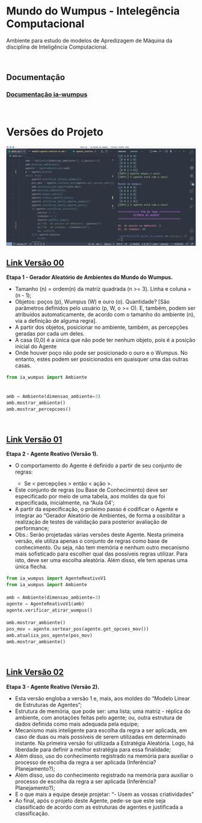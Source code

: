 # Mundo do Wumpus - Intelegência Computacional

Ambiente para estudo de modelos de Apredizagem de Máquina da disciplina de Inteligência Computacional.

<br>

## Documentação

### [Documentação ia-wumpus](https://oseiasdfarias.github.io/IA_mundo_do_wumpus/)

<br>

# Versões do Projeto

<img src="https://raw.githubusercontent.com/Oseiasdfarias/IA_mundo_do_wumpus/a2fc5f2fc190f6517264e4898b7b87adc5d92ca2/docs/static/img/code_demo2.svg" alt="Ambiente Mundo do Wumpus." style="width:900px">

<br>

## [Link Versão 00](https://github.com/Oseiasdfarias/IA_mundo_do_wumpus/tree/versao_0)

**Etapa 1 - Gerador Aleatório de Ambientes do Mundo do Wumpus.**

<ul>
  <li>Tamanho (n) = ordem(n) da matriz quadrada (n >= 3). Linha e coluna = (n - 1);</li>
  <li>Objetos: poços (p), Wumpus (W) e ouro (o). Quantidade? [São parâmetros definidos pelo usuário (p, W, o >= O). E, também, podem ser atribuídos automaticamente, de acordo com o tamanho do ambiente (n), via a definição de alguma regra].</li>
  <li>A partir dos objetos, posicionar no ambiente, também, as percepções geradas por cada um deles.</li>
  <li>A casa (0,0) é a única que não pode ter nenhum objeto, pois é a posição inicial do Agente</li>
  <li>Onde houver poço não pode ser posicionado o ouro e o Wumpus. No entanto, estes podem ser posicionados em quaisquer uma das outras casas.</li>
</ul>

```python title=main.py
from ia_wumpus import Ambiente


amb = Ambiente(dimensao_ambiente=3)
amb.mostrar_ambiente()
amb.mostrar_percepcoes()
```

<br>

## [Link Versão 01](https://github.com/Oseiasdfarias/IA_mundo_do_wumpus/tree/versao_1)

**Etapa 2 - Agente Reativo (Versão 1).**

<ul>
  <li>O comportamento do Agente é definido a partir de seu conjunto de regras:</li>
  <ul>
      <li>Se < percepções > então < ação >.</li>
    </ul>
  <li>Este conjunto de regras (ou Base de Conhecimento) deve ser especificado por meio de uma tabela, aos moldes da que foi especificada, inicialmente, na “Aula 04';</li>
  <li>A partir da especificação, o próximo passo é codificar o Agente e integrar ao “Gerador Aleatório de Ambientes, de forma a ossibilitar a realização de testes de validação para posterior avaliação de performance;</li>
  <li>Obs.: Serão projetadas várias versões deste Agente. Nesta primeira versão, ele utiliza apenas o conjunto de regras como base de conhecimento. Ou seja, não tem memória e nenhum outro mecanismo mais sofisticado para escolher qual das possíveis regras utilizar. Para isto, deve ser uma escolha aleatória. Além disso, ele tem apenas uma única flecha.</li>
</ul>

```python title=main.py
from ia_wumpus import AgenteReativoV1
from ia_wumpus import Ambiente

amb = Ambiente(dimensao_ambiente=3)
agente = AgenteReativoV1(amb)
agente.verificar_atirar_wumpus()

amb.mostrar_ambiente()
pos_mov = agente.sortear_pos(agente.get_opcoes_mov())
amb.atualiza_pos_agente(pos_mov)
amb.mostrar_ambiente()
```


<br>

## [Link Versão 02](https://github.com/Oseiasdfarias/IA_mundo_do_wumpus/tree/versao_2)

**Etapa 3 - Agente Reativo (Versão 2).**

<ul>
  <li>Esta versão engloba a versão 1 e, mais, aos moldes do “Modelo Linear de Estruturas de Agentes”;</li>
  <li>Estrutura de memória, que pode ser: uma lista; uma matriz - réplica do ambiente, com anotações feitas pelo agente; ou, outra estrutura de dados definida como mais adequada pela equipe;</li>
  <li>Mecanismo mais inteligente para escolha da regra a ser aplicada, em caso de duas ou mais possíveis de serem utilizadas em determinado instante. Na primeira versão foi utilizada a Estratégia Aleatória. Logo, há liberdade para definir a melhor estratégia para essa finalidade;</li>
  <li>Além disso, uso do conhecimento registrado na memória para auxiliar o processo de escolha da regra a ser aplicada (Inferência? Planejamento?);</li>
  <li>Além disso, uso do conhecimento registrado na memória para auxiliar o processo de escolha da regra a ser aplicada (Inferência? Planejamento?);</li>
  <li>E o que mais a equipe deseje projetar: “- Usem as vossas criatividades”</li>
  <li>Ao final, após o projeto deste Agente, pede-se que este seja classificado de acordo com as estruturas de agentes e justificada a classificação.</li>
</ul>

<br>

